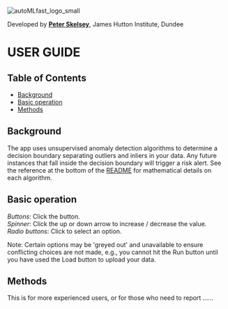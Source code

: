![autoMLfast_logo_small](https://user-images.githubusercontent.com/32124230/160170864-de75e2b0-b587-425a-92c2-779460be097b.png)
  
Developed by [**Peter Skelsey**](mailto:peter.skelsey@hutton.ac.uk?subject=findOUT), James Hutton Institute, Dundee

# USER GUIDE

## Table of Contents
* [Background](#background)
* [Basic operation](#basic-operation)
* [Methods](#methods)

  
  
## Background
The app uses unsupervised anomaly detection algorithms to determine a decision boundary separating outliers and inliers in your data. Any future instances that fall inside the decision boundary will trigger a risk alert. See the reference at the bottom of the [README](https://github.com/pskelsey/findOUT/blob/master/README.md) for mathematical details on each algorithm.

## Basic operation
*Buttons*: Click the button.  
*Spinner*: Click the up or down arrow to increase / decrease the value.  
*Radio buttons*: Click to select an option.  

Note: Certain options may be 'greyed out' and unavailable to ensure conflicting choices are not made, e.g., you cannot hit the Run button until you have used the Load button to upload your data.

## Methods
This is for more experienced users, or for those who need to report ...... 

